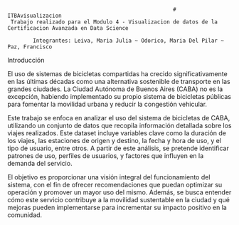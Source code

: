                                                         # ITBAvisualizacion
     Trabajo realizado para el Modulo 4 - Visualizacion de datos de la Certificacion Avanzada en Data Science
            
            Integrantes: Leiva, Maria Julia ~ Odorico, Maria Del Pilar ~ Paz, Francisco

Introducción

El uso de sistemas de bicicletas compartidas ha crecido significativamente en las últimas décadas como una alternativa sostenible de transporte en las grandes ciudades. La Ciudad Autónoma de Buenos Aires (CABA) no es la excepción, habiendo implementado su propio sistema de bicicletas públicas para fomentar la movilidad urbana y reducir la congestión vehicular.

Este trabajo se enfoca en analizar el uso del sistema de bicicletas de CABA, utilizando un conjunto de datos que recopila información detallada sobre los viajes realizados. Este dataset incluye variables clave como la duración de los viajes, las estaciones de origen y destino, la fecha y hora de uso, y el tipo de usuario, entre otros. A partir de este análisis, se pretende identificar patrones de uso, perfiles de usuarios, y factores que influyen en la demanda del servicio.

El objetivo es proporcionar una visión integral del funcionamiento del sistema, con el fin de ofrecer recomendaciones que puedan optimizar su operación y promover un mayor uso del mismo. Además, se busca entender cómo este servicio contribuye a la movilidad sustentable en la ciudad y qué mejoras pueden implementarse para incrementar su impacto positivo en la comunidad.
